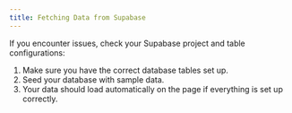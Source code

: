 ```yaml
---
title: Fetching Data from Supabase
---
```


If you encounter issues, check your Supabase project and table configurations:

1. Make sure you have the correct database tables set up.
2. Seed your database with sample data.
3. Your data should load automatically on the page if everything is set up correctly.